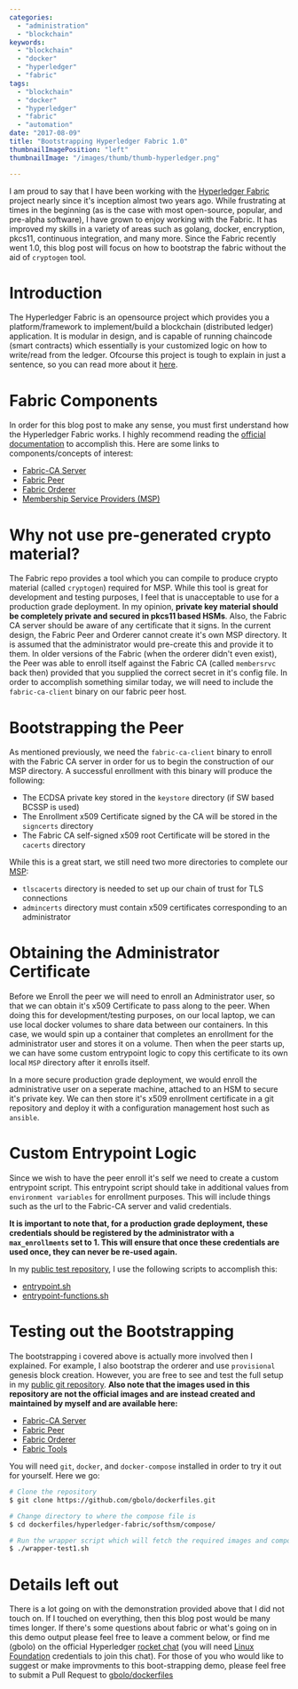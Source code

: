 ```yaml
---
categories:
  - "administration"
  - "blockchain"
keywords:
  - "blockchain"
  - "docker"
  - "hyperledger"
  - "fabric"
tags:
  - "blockchain"
  - "docker"
  - "hyperledger"
  - "fabric"
  - "automation"
date: "2017-08-09"
title: "Bootstrapping Hyperledger Fabric 1.0"
thumbnailImagePosition: "left"
thumbnailImage: "/images/thumb/thumb-hyperledger.png"

---
```


I am proud to say that I have been working with the [Hyperledger Fabric](https://www.hyperledger.org/projects/fabric) project nearly since it's inception almost two years ago. While frustrating at times in the beginning (as is the case with most open-source, popular, and pre-alpha software), I have grown to enjoy working with the Fabric. It has improved my skills in a variety of areas such as golang, docker, encryption, pkcs11, continuous integration, and many more. Since the Fabric recently went 1.0, this blog post will focus on how to bootstrap the fabric without the aid of `cryptogen` tool.
<!--more-->

<!-- toc -->

# Introduction
The Hyperledger Fabric is an opensource project which provides you a platform/framework to implement/build a blockchain (distributed ledger) application. It is modular in design, and is capable of running chaincode (smart contracts) which essentially is your customized logic on how to write/read from the ledger. Ofcourse this project is tough to explain in just a sentence, so you can read more about it [here](http://hyperledger-fabric.readthedocs.io/en/latest/blockchain.html).

# Fabric Components
In order for this blog post to make any sense, you must first understand how the Hyperledger Fabric works. I highly recommend reading the [official documentation](http://hyperledger-fabric.readthedocs.io/en/latest) to accomplish this. Here are some links to components/concepts of interest:

 - [Fabric-CA Server](http://hyperledger-fabric-ca.readthedocs.io/en/latest/users-guide.html#overview)
 - [Fabric Peer](http://hyperledger-fabric.readthedocs.io/en/latest/arch-deep-dive.html)
 - [Fabric Orderer](http://hyperledger-fabric.readthedocs.io/en/latest/arch-deep-dive.html)
 - [Membership Service Providers (MSP)](http://hyperledger-fabric.readthedocs.io/en/latest/msp.html)

# Why not use pre-generated crypto material?
The Fabric repo provides a tool which you can compile to produce crypto material (called `cryptogen`) required for MSP. While this tool is great for development and testing purposes, I feel that is unacceptable to use for a production grade deployment. In my opinion, **private key material should be completely private and secured in pkcs11 based HSMs**. Also, the Fabric CA server should be aware of any certificate that it signs. In the current design, the Fabric Peer and Orderer cannot create it's own MSP directory. It is assumed that the administrator would pre-create this and provide it to them. In older versions of the Fabric (when the orderer didn't even exist), the Peer was able to enroll itself against the Fabric CA (called `membersrvc` back then) provided that you supplied the correct secret in it's config file. In order to accomplish something similar today, we will need to include the `fabric-ca-client` binary on our fabric peer host.

# Bootstrapping the Peer
As mentioned previously, we need the `fabric-ca-client` binary to enroll with the Fabric CA server in order for us to begin the construction of our MSP directory. A successful enrollment with this binary will produce the following:

 - The ECDSA private key stored in the `keystore` directory (if SW based BCSSP is used)
 - The Enrollment x509 Certificate signed by the CA will be stored in the `signcerts` directory
 - The Fabric CA self-signed x509 root Certificate will be stored in the `cacerts` directory

While this is a great start, we still need two more directories to complete our [MSP](http://hyperledger-fabric.readthedocs.io/en/latest/msp.html):

 - `tlscacerts` directory is needed to set up our chain of trust for TLS connections
 - `admincerts` directory must contain x509 certificates corresponding to an administrator

# Obtaining the Administrator Certificate
Before we Enroll the peer we will need to enroll an Administrator user, so that we can obtain it's x509 Certificate to pass along to the peer. When doing this for development/testing purposes, on our local laptop, we can use local docker volumes to share data between our containers. In this case, we would spin up a container that completes an enrollment for the administrator user and stores it on a volume. Then when the peer starts up, we can have some custom entrypoint logic to copy this certificate to its own local `MSP` directory after it enrolls itself.

In a more secure production grade deployment, we would enroll the administrative user on a seperate machine, attached to an HSM to secure it's private key. We can then store it's x509 enrollment certificate in a git repository and deploy it with a configuration management host such as `ansible`.

# Custom Entrypoint Logic
Since we wish to have the peer enroll it's self we need to create a custom entrypoint script. This entrypoint script should take in additional values from `environment variables` for enrollment purposes. This will include things such as the url to the Fabric-CA server and valid credentials.

**It is important to note that, for a production grade deployment, these credentials should be registered by the administrator with a `max_enrollments` set to 1. This will ensure that once these credentials are used once, they can never be re-used again.**

In my [public test repository](https://github.com/gbolo/dockerfiles/tree/master/hyperledger-fabric/softhsm/compose), I use the following scripts to accomplish this:
 - [entrypoint.sh](https://github.com/gbolo/dockerfiles/blob/master/hyperledger-fabric/softhsm/dockerfiles/install/entrypoint.sh)
 - [entrypoint-functions.sh](https://github.com/gbolo/dockerfiles/blob/master/hyperledger-fabric/softhsm/dockerfiles/install/entrypoint-functions.sh)

# Testing out the Bootstrapping
The bootstrapping i covered above is actually more involved then I explained. For example, I also bootstrap the orderer and use `provisional` genesis block creation. However, you are free to see and test the full setup in my [public git repository](https://github.com/gbolo/dockerfiles/tree/master/hyperledger-fabric/softhsm/compose). **Also note that the images used in this repository are not the official images and are instead created and maintained by myself and are available here:**

 - [Fabric-CA Server](https://hub.docker.com/r/gbolo/fabric-ca/)
 - [Fabric Peer](https://hub.docker.com/r/gbolo/fabric-peer/)
 - [Fabric Orderer](https://hub.docker.com/r/gbolo/fabric-orderer/)
 - [Fabric Tools](https://hub.docker.com/r/gbolo/fabric-tools/)

You will need `git`, `docker`, and `docker-compose` installed in order to try it out for yourself. Here we go:

```bash
# Clone the repository
$ git clone https://github.com/gbolo/dockerfiles.git

# Change directory to where the compose file is
$ cd dockerfiles/hyperledger-fabric/softhsm/compose/

# Run the wrapper script which will fetch the required images and compose the environment
$ ./wrapper-test1.sh
```

# Details left out
There is a lot going on with the demonstration provided above that I did not touch on. If I touched on everything, then this blog post would be many times longer. If there's some questions about fabric or what's going on in this demo output please feel free to leave a comment below, or find me (gbolo) on the official Hyperledger [rocket chat](https://chat.hyperledger.org) (you will need [Linux Foundation](https://www.linuxfoundation.org/) credentials to join this chat). For those of you who would like to suggest or make improvments to this boot-strapping demo, please feel free to submit a Pull Request to [gbolo/dockerfiles](https://github.com/gbolo/dockerfiles)
